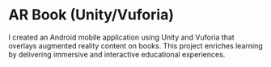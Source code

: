 # AR Book (Unity/Vuforia)
I created an Android mobile application using Unity and Vuforia that overlays augmented reality content on books. This project enriches learning by delivering immersive and interactive educational experiences.

